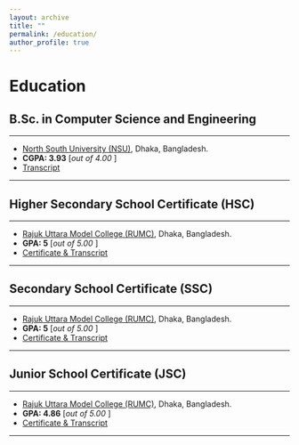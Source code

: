 ```yaml
---
layout: archive
title: ""
permalink: /education/
author_profile: true
---
```


# Education

## B.Sc. in Computer Science and Engineering

---

- [North South University (NSU)](http://www.northsouth.edu/), Dhaka, Bangladesh.
- **CGPA: 3.93** <span> [*out of 4.00* ] </span>
- [Transcript](https://drive.google.com/file/d/1cyp0HKIdNVS2nySOBPYU0JaIHCrS210j/view?usp=sharing)

---

## Higher Secondary School Certificate (HSC)

---

- [Rajuk Uttara Model College (RUMC)](https://rajukcollege.net/), Dhaka, Bangladesh.
- **GPA: 5** <span> [*out of 5.00* ] </span>
- [Certificate & Transcript](https://drive.google.com/file/d/1_cOT9AsCqAGTZ1lT76J7yixbA6glBK1n/view?usp=sharing)

---

## Secondary School Certificate (SSC)

---

- [Rajuk Uttara Model College (RUMC)](https://rajukcollege.net/), Dhaka, Bangladesh.
- **GPA: 5** <span> [*out of 5.00* ] </span>
- [Certificate & Transcript](https://drive.google.com/file/d/1y7lXbAFlP9t9P9RyP2DiiUXw0Uz3Rb3Q/view?usp=sharing)

---

## Junior School Certificate (JSC) 

---

- [Rajuk Uttara Model College (RUMC)](https://rajukcollege.net/), Dhaka, Bangladesh.
- **GPA: 4.86** <span> [*out of 5.00* ] </span>
- [Certificate & Transcript](https://drive.google.com/file/d/1-EZn4lyv03Nne3z36KIhpTczi4i1gCjF/view?usp=sharing)

---
